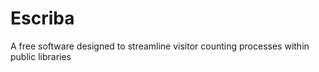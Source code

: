 # Escriba

A free software designed to streamline visitor counting processes within public libraries
